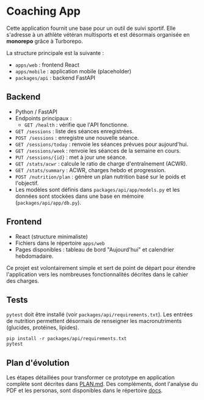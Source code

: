 # Coaching App

Cette application fournit une base pour un outil de suivi sportif. Elle s'adresse
à un athlète vétéran multisports et est désormais organisée en **monorepo** grâce à
Turborepo.

La structure principale est la suivante :

- `apps/web` : frontend React
- `apps/mobile` : application mobile (placeholder)
- `packages/api` : backend FastAPI

## Backend
- Python / FastAPI
- Endpoints principaux :
  - `GET /health` : vérifie que l'API fonctionne.
- `GET /sessions` : liste des séances enregistrées.
- `POST /sessions` : enregistre une nouvelle séance.
- `GET /sessions/today` : renvoie les séances prévues pour aujourd'hui.
- `GET /sessions/week` : renvoie les séances de la semaine en cours.
- `PUT /sessions/{id}` : met à jour une séance.
- `GET /stats/acwr` : calcule le ratio de charge d'entraînement (ACWR).
- `GET /stats/summary` : ACWR, charges hebdo et progression.
- `POST /nutrition/plan` : génère un plan nutrition basé sur le poids et l'objectif.
- Les modèles sont définis dans `packages/api/app/models.py` et les données sont
  stockées dans une base en mémoire (`packages/api/app/db.py`).

## Frontend
- React (structure minimaliste)
- Fichiers dans le répertoire `apps/web`
- Pages disponibles : tableau de bord "Aujourd'hui" et calendrier hebdomadaire.

Ce projet est volontairement simple et sert de point de départ pour
étendre l'application vers les nombreuses fonctionnalités décrites dans le
cahier des charges.

## Tests

`pytest` doit être installé (voir `packages/api/requirements.txt`). Les entrées
de nutrition permettent désormais de renseigner les macronutriments (glucides,
protéines, lipides).

```
pip install -r packages/api/requirements.txt
pytest
```

## Plan d'évolution

Les étapes détaillées pour transformer ce prototype en application complète
sont décrites dans [PLAN.md](PLAN.md).
Des compléments, dont l'analyse du PDF et les personas, sont disponibles dans le répertoire [docs](docs).
